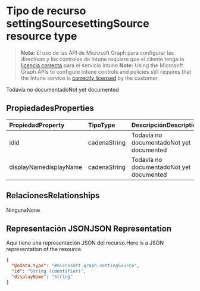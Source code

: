 # <a name="settingsource-resource-type"></a><span data-ttu-id="e8e74-101">Tipo de recurso settingSource</span><span class="sxs-lookup"><span data-stu-id="e8e74-101">settingSource resource type</span></span>

> <span data-ttu-id="e8e74-102">**Nota:** El uso de las API de Microsoft Graph para configurar las directivas y los controles de Intune requiere que el cliente tenga la [licencia correcta](https://go.microsoft.com/fwlink/?linkid=839381) para el servicio Intune.</span><span class="sxs-lookup"><span data-stu-id="e8e74-102">**Note:** Using the Microsoft Graph APIs to configure Intune controls and policies still requires that the Intune service is [correctly licensed](https://go.microsoft.com/fwlink/?linkid=839381) by the customer.</span></span>

<span data-ttu-id="e8e74-103">Todavía no documentado</span><span class="sxs-lookup"><span data-stu-id="e8e74-103">Not yet documented</span></span>
## <a name="properties"></a><span data-ttu-id="e8e74-104">Propiedades</span><span class="sxs-lookup"><span data-stu-id="e8e74-104">Properties</span></span>
|<span data-ttu-id="e8e74-105">Propiedad</span><span class="sxs-lookup"><span data-stu-id="e8e74-105">Property</span></span>|<span data-ttu-id="e8e74-106">Tipo</span><span class="sxs-lookup"><span data-stu-id="e8e74-106">Type</span></span>|<span data-ttu-id="e8e74-107">Descripción</span><span class="sxs-lookup"><span data-stu-id="e8e74-107">Description</span></span>|
|:---|:---|:---|
|<span data-ttu-id="e8e74-108">id</span><span class="sxs-lookup"><span data-stu-id="e8e74-108">id</span></span>|<span data-ttu-id="e8e74-109">cadena</span><span class="sxs-lookup"><span data-stu-id="e8e74-109">String</span></span>|<span data-ttu-id="e8e74-110">Todavía no documentado</span><span class="sxs-lookup"><span data-stu-id="e8e74-110">Not yet documented</span></span>|
|<span data-ttu-id="e8e74-111">displayName</span><span class="sxs-lookup"><span data-stu-id="e8e74-111">displayName</span></span>|<span data-ttu-id="e8e74-112">cadena</span><span class="sxs-lookup"><span data-stu-id="e8e74-112">String</span></span>|<span data-ttu-id="e8e74-113">Todavía no documentado</span><span class="sxs-lookup"><span data-stu-id="e8e74-113">Not yet documented</span></span>|

## <a name="relationships"></a><span data-ttu-id="e8e74-114">Relaciones</span><span class="sxs-lookup"><span data-stu-id="e8e74-114">Relationships</span></span>
<span data-ttu-id="e8e74-115">Ninguna</span><span class="sxs-lookup"><span data-stu-id="e8e74-115">None</span></span>
## <a name="json-representation"></a><span data-ttu-id="e8e74-116">Representación JSON</span><span class="sxs-lookup"><span data-stu-id="e8e74-116">JSON Representation</span></span>
<span data-ttu-id="e8e74-117">Aquí tiene una representación JSON del recurso.</span><span class="sxs-lookup"><span data-stu-id="e8e74-117">Here is a JSON representation of the resource.</span></span>
<!-- {
  "blockType": "resource",
  "keyProperty": "id",
  "@odata.type": "microsoft.graph.settingSource"
}
-->
``` json
{
  "@odata.type": "#microsoft.graph.settingSource",
  "id": "String (identifier)",
  "displayName": "String"
}
```



